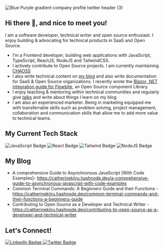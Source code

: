 
<!---![Mentorlst  (1)](https://github.com/CatherineKiiru/CatherineKiiru/assets/66266208/8f019f9b-5e67-4777-9777-028446c117e4)--->

![Blue   Purple gradient company profile twitter header (3)](https://github.com/CatherineKiiru/CatherineKiiru/assets/66266208/3276220a-72d4-4903-9598-751959b96dd1)


## Hi there 👋, and nice to meet you!

I am a software developer, technical writer and open source enthusiast. I enjoy building & advocating for technical products in SaaS and Open Source. 

- I’m a Frontend developer, building web applications with JavaScript, TypeScript, ReactJS, NodeJS and TailwindCSS.  
- I actively contribute to Open Source projects. I am currently maintaining [CHAOSS](https://github.com/chaoss) 
- I also write technical content on [my blog](https://catherinekiiru.hashnode.dev/) and also write documentation for SaaS & Open Source organizations. I recently wrote the [Blazor .NET integration guide for Flowbite](https://github.com/themesberg/tailwind-blazor-starter), an Open Source component Library.
- I enjoy teaching & mentoring within technical communities and regularly give [talks](https://www.youtube.com/watch?v=WMwnpejRXHw) and write about things I learn on my blog
- I am also an experienced marketer. Being in marketing equipped me with transferrable skills such as problem solving, project management, collaboration and communication skills that allow me to add more value to technical teams. 

## My Current Tech Stack
 <div id="badges"  width="100" height="100">
    <img src="https://img.shields.io/badge/javascript-yellow?logo=javascript&logoColor=white" alt="JavaScript Badge"/>
    <img src="https://img.shields.io/badge/React-blue?logo=React&logoColor=white" alt="React Badge"/>
    <img src="https://img.shields.io/badge/tailwindcss-blue?logo=tailwindcss&logoColor=white" alt="Tailwind Badge"/>
    <img src="https://img.shields.io/badge/NodeJS-green?logo=NodeJS&logoColor=white" alt="NodeJS Badge"/>
<!--     <img src="https://img.shields.io/badge/mongodb-green?logo=mongodb&logoColor=white" alt="mongdb Badge"/> -->
  </div>
  <!---
 ## My Projects
 <div id="projects" align="center">
 <a  href="https://landingpage-catherinekiiru.netlify.app/">
  <img width="400" height="300" src="https://github.com/CatherineKiiru/CatherineKiiru/blob/images/profile%20images/landing%20page.png"/>
</a>
<!
 <a href="https://frescopizzabar.netlify.app/">
  <img width="400" height="300" src="https://github.com/CatherineKiiru/CatherineKiiru/blob/images/profile%20images/fresco%20pizza%20shop.png"/>
</a> <br/>
<!
 <a href="https://catherine-kiiru-advice-generator.netlify.app/">
  <img width="400" height="300" src="https://github-production-user-asset-6210df.s3.amazonaws.com/66266208/266235743-3c78f9c0-5f47-4afe-8cac-ad38ed6b12aa.png"/>
</a>
!
 <a href="https://quickmeal-recipes.netlify.app/">
  <img width="400" height="300" src="https://github-production-user-asset-6210df.s3.amazonaws.com/66266208/266225787-91a8e075-a188-41af-80b9-ed4fffcc2311.png"/>
</a>
---!>


<!--<a href="https://ecommercesite-23.netlify.app/">
  <img width="300" src="https://github.com/CatherineKiiru/CatherineKiiru/blob/images/profile%20images/ecommerce%20page.png"/>
</a>  -->
 </div>
 
 ## My Blog
 - A comprehensive Guide to Asynchronous JavaScript [With Code Examples]- https://catherinekiiru.hashnode.dev/a-comprehensive-guide-to-asynchronous-javascript-with-code-examples
 - Common Terminal Commands: A Beginners Guide and their Functions - https://catherinekiiru.hashnode.dev/common-terminal-commands-and-their-functions-a-beginners-guide
 - Contributing to Open Source as a Developer and Technical Writer - https://catherinekiiru.hashnode.dev/contributing-to-open-source-as-a-developer-and-technical-writer
  
 ## Let's Connect!
  <div id="badges">
  <a href="[your-linkedin-URL](https://www.linkedin.com/in/catherine-kiiru-47b2688b/)">
    <img src="https://img.shields.io/badge/LinkedIn-blue?style=for-the-badge&logo=linkedin&logoColor=white" alt="LinkedIn Badge"/>
  </a>

  <a href="[your-twitter-URL](https://twitter.com/CatherineKiiru)">
    <img src="https://img.shields.io/badge/Twitter-blue?style=for-the-badge&logo=twitter&logoColor=white" alt="Twitter Badge"/>
  </a>
</div>
  
    
  

   

   
   
  
  
  
  
 

